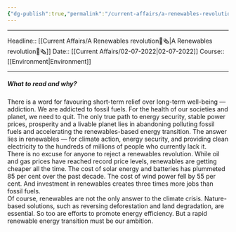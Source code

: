 ```yaml
---
{"dg-publish":true,"permalink":"/current-affairs/a-renewables-revolution/"}
---
```


----
Headline:: [[Current Affairs/A Renewables revolution📰🗞️\|A Renewables revolution📰🗞️]]
Date:: [[Current Affairs/02-07-2022\|02-07-2022]]
Course:: [[Environment\|Environment]] 

----
##### What to read and why? 

There is a word for favouring short-term relief over long-term well-being — addiction. We are addicted to fossil fuels. For the health of our societies and planet, we need to quit. The only true path to energy security, stable power prices, prosperity and a livable planet lies in abandoning polluting fossil fuels and accelerating the renewables-based energy transition.
The answer lies in renewables — for climate action, energy security, and providing clean electricity to the hundreds of millions of people who currently lack it.  
There is no excuse for anyone to reject a renewables revolution. While oil and gas prices have reached record price levels, renewables are getting cheaper all the time. The cost of solar energy and batteries has plummeted 85 per cent over the past decade. The cost of wind power fell by 55 per cent. And investment in renewables creates three times more jobs than fossil fuels.  
Of course, renewables are not the only answer to the climate crisis. Nature-based solutions, such as reversing deforestation and land degradation, are essential. So too are efforts to promote energy efficiency. But a rapid renewable energy transition must be our ambition.
